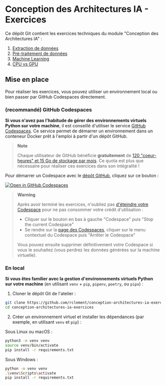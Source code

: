 # Conception des Architectures IA - Exercices

Ce dépôt Git contient les exercices techniques du module "Conception des Architectures IA" :

1. [Extraction de données](01_extraction/README.md)
2. [Pré-traitement de données](02_preprocessing/README.md)
3. [Machine Learning](03_machine_learning/README.md)
4. [CPU vs GPU](04_cpu_gpu/README.md)

## Mise en place

Pour réaliser les exercices, vous pouvez utiliser un environnement local ou bien passer par GitHub Codespaces directement.

### (recommandé) GitHub Codespaces

**Si vous n'avez pas l'habitude de gérer des environnements virtuels Python sur votre machine**, il est conseillé d'utiliser le service [GitHub Codespaces](https://docs.github.com/fr/codespaces). Ce service permet de démarrer un environnement dans un conteneur Docker prêt à l'emploi à partir d'un dépôt GitHub.

> **Note**
>
> Chaque utilisateur de GitHub bénéficie **gratuitement** de [120 "coeur-heures" et 15 Go de stockage par mois](https://docs.github.com/en/billing/managing-billing-for-github-codespaces/about-billing-for-github-codespaces#monthly-included-storage-and-core-hours-for-personal-accounts).
> Ce quota est plus que nécessaire pour réaliser ces exercices dans son intégralité !

Pour démarrer un Codespace avec le [dépôt GitHub](https://github.com/rclement/conception-architectures-ia-exercices), cliquez sur ce bouton :

[![Open in GitHub Codespaces](https://github.com/codespaces/badge.svg)](https://codespaces.new/rclement/conception-architectures-ia-exercices?quickstart=1)

> **Warning**
>
> Après avoir terminé les exercices, n'oubliez pas [d'éteindre votre Codespace](https://docs.github.com/fr/codespaces/developing-in-codespaces/stopping-and-starting-a-codespace) pour ne pas consommer votre crédit d'utilisation :
> - Cliquer sur le bouton en bas à gauche "Codespace" puis "Stop the current Codespace"
> - Se rendre sur la [page des Codespaces](https://github.com/codespaces), cliquer sur le menu contextuel du Codespace puis "Arrêter le Codespace"
>
> Vous pouvez ensuite supprimer définitivement votre Codespace si vous le souhaitez (vous perdrez les données générées sur la machine virtuelle).

### En local

**Si vous êtes familier avec la gestion d'environnements virtuels Python sur votre machine** (en utilisant `venv` + `pip`, `pipenv`, `poetry`, ou `pipx`) :

1. Cloner le dépôt Git de l'atelier :
```bash
git clone https://github.com/rclement/conception-architectures-ia-exercices.git
cd conception-architectures-ia-exercices
```

2. Créer un environnement virtuel et installer les dépendances (par exemple, en utilisant `venv` et `pip`) :

Sous Linux ou macOS :
```bash
python3 -m venv venv
source venv/bin/activate
pip install -r requirements.txt
```

Sous Windows :
```bash
python -m venv venv
.\venv\Scripts\activate
pip install -r requirements.txt
```
